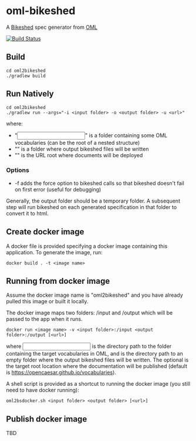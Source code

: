 # oml-bikeshed
A [Bikeshed](https://tabatkins.github.io/bikeshed/) spec generator from [OML](https://opencaesar.github.io/oml-spec/)

[![Build Status](https://travis-ci.org/opencaesar/oml-bikeshed.svg?branch=master)](https://travis-ci.org/opencaesar/oml-bikeshed)


## Build

```
cd oml2bikeshed
./gradlew build
```

## Run Natively

```
cd oml2bikeshed
./gradlew run --args="-i <input folder> -o <output folder> -u <url>"
```
where:
* "<input folder>" is a folder containing some OML vocabularies (can be the root of a nested structure)
* "<output folder>" is a folder where output bikeshed files will be written
* "<url>" is the URL root where documents will be deployed

### Options

* -f adds the force option to bikeshed calls so that bikeshed doesn't fail on first error (useful for debugging)

Generally, the output folder should be a temporary folder. A subsequent step will run bikeshed on each generated
specification in that folder to convert it to html.

## Create docker image

A docker file is provided specifying a docker image containing this application. To generate the image, run:

```
docker build . -t <image name>
```

## Running from docker image

Assume the docker image name is "oml2bikeshed" and you have already pulled this image or built it locally.

The docker image maps two folders: /input and /output which will be passed to the app when it runs.

```
docker run <image name> -v <input folder>:/input <output folder>:/output [<url>]
```
where <input folder> is the directory path to the folder containing the target vocabularies in OML, and <output folder> is the directory path to an empty folder where the output bikeshed files will be written. The optional <url> is the target root location where the documentation will be published (default is https://opencaesar.github.io/vocabularies).

A shell script is provided as a shortcut to running the docker image (you still need to have docker running):

```
oml2bsdocker.sh <input folder> <output folder> [<url>]
```

## Publish docker image

TBD
